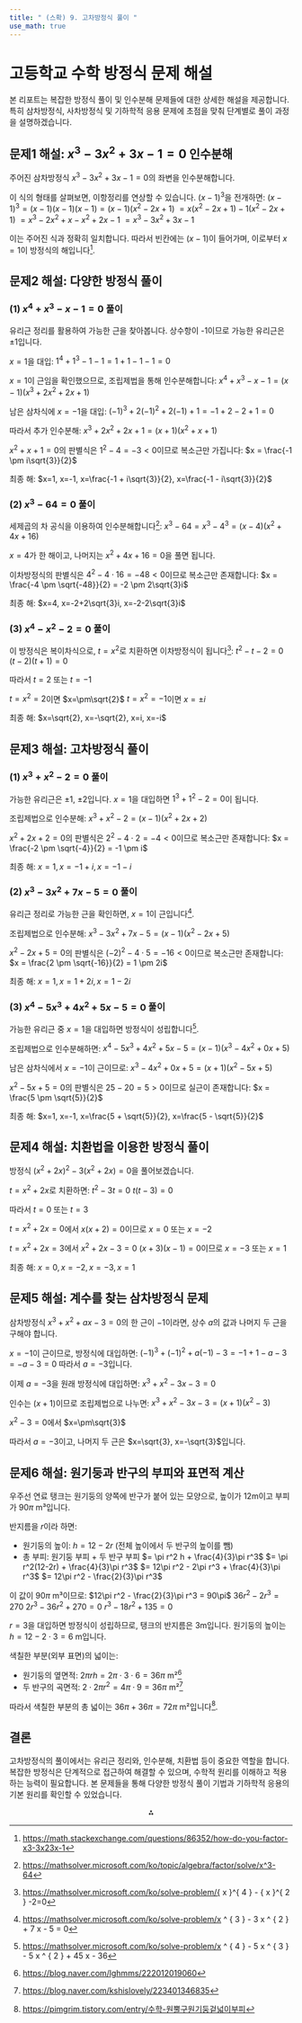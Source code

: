 ```yaml
---
title: " (스확) 9. 고차방정식 풀이 " 
use_math: true
---
```


# 고등학교 수학 방정식 문제 해설

본 리포트는 복잡한 방정식 풀이 및 인수분해 문제들에 대한 상세한 해설을 제공합니다. 특히 삼차방정식, 사차방정식 및 기하학적 응용 문제에 초점을 맞춰 단계별로 풀이 과정을 설명하겠습니다.

## 문제1 해설: $x^3-3x^2+3x-1=0$ 인수분해

주어진 삼차방정식 $x^3-3x^2+3x-1=0$의 좌변을 인수분해합니다.

이 식의 형태를 살펴보면, 이항정리를 연상할 수 있습니다. $(x-1)^3$을 전개하면:
$(x-1)^3 = (x-1)(x-1)(x-1) = (x-1)(x^2-2x+1)$
$= x(x^2-2x+1) - 1(x^2-2x+1)$
$= x^3-2x^2+x - x^2+2x-1$
$= x^3-3x^2+3x-1$

이는 주어진 식과 정확히 일치합니다. 따라서 빈칸에는 $(x-1)$이 들어가며, 이로부터 $x=1$이 방정식의 해입니다[^6].

## 문제2 해설: 다양한 방정식 풀이

### (1) $x^4+x^3-x-1=0$ 풀이

유리근 정리를 활용하여 가능한 근을 찾아봅니다. 상수항이 -1이므로 가능한 유리근은 ±1입니다.

$x=1$을 대입: $1^4+1^3-1-1 = 1+1-1-1 = 0$

$x=1$이 근임을 확인했으므로, 조립제법을 통해 인수분해합니다:
$x^4+x^3-x-1 = (x-1)(x^3+2x^2+2x+1)$

남은 삼차식에 $x=-1$을 대입: $(-1)^3+2(-1)^2+2(-1)+1 = -1+2-2+1 = 0$

따라서 추가 인수분해:
$x^3+2x^2+2x+1 = (x+1)(x^2+x+1)$

$x^2+x+1 = 0$의 판별식은 $1^2-4 = -3 < 0$이므로 복소근만 가집니다:
$x = \frac{-1 \pm i\sqrt{3}}{2}$

최종 해: $x=1, x=-1, x=\frac{-1 + i\sqrt{3}}{2}, x=\frac{-1 - i\sqrt{3}}{2}$

### (2) $x^3-64=0$ 풀이

세제곱의 차 공식을 이용하여 인수분해합니다[^8]:
$x^3-64 = x^3-4^3 = (x-4)(x^2+4x+16)$

$x=4$가 한 해이고, 나머지는 $x^2+4x+16=0$을 풀면 됩니다.

이차방정식의 판별식은 $4^2-4 \cdot 16 = -48 < 0$이므로 복소근만 존재합니다:
$x = \frac{-4 \pm \sqrt{-48}}{2} = -2 \pm 2\sqrt{3}i$

최종 해: $x=4, x=-2+2\sqrt{3}i, x=-2-2\sqrt{3}i$

### (3) $x^4-x^2-2=0$ 풀이

이 방정식은 복이차식으로, $t=x^2$로 치환하면 이차방정식이 됩니다[^7]:
$t^2-t-2=0$
$(t-2)(t+1)=0$

따라서 $t=2$ 또는 $t=-1$

$t=x^2=2$이면 $x=\pm\sqrt{2}$
$t=x^2=-1$이면 $x=\pm i$

최종 해: $x=\sqrt{2}, x=-\sqrt{2}, x=i, x=-i$

## 문제3 해설: 고차방정식 풀이

### (1) $x^3+x^2-2=0$ 풀이

가능한 유리근은 ±1, ±2입니다. $x=1$을 대입하면 $1^3+1^2-2 = 0$이 됩니다.

조립제법으로 인수분해:
$x^3+x^2-2 = (x-1)(x^2+2x+2)$

$x^2+2x+2 = 0$의 판별식은 $2^2-4 \cdot 2 = -4 < 0$이므로 복소근만 존재합니다:
$x = \frac{-2 \pm \sqrt{-4}}{2} = -1 \pm i$

최종 해: $x=1, x=-1+i, x=-1-i$

### (2) $x^3-3x^2+7x-5=0$ 풀이

유리근 정리로 가능한 근을 확인하면, $x=1$이 근입니다[^9].

조립제법으로 인수분해:
$x^3-3x^2+7x-5 = (x-1)(x^2-2x+5)$

$x^2-2x+5 = 0$의 판별식은 $(-2)^2-4 \cdot 5 = -16 < 0$이므로 복소근만 존재합니다:
$x = \frac{2 \pm \sqrt{-16}}{2} = 1 \pm 2i$

최종 해: $x=1, x=1+2i, x=1-2i$

### (3) $x^4-5x^3+4x^2+5x-5=0$ 풀이

가능한 유리근 중 $x=1$을 대입하면 방정식이 성립합니다[^10].

조립제법으로 인수분해하면:
$x^4-5x^3+4x^2+5x-5 = (x-1)(x^3-4x^2+0x+5)$

남은 삼차식에서 $x=-1$이 근이므로:
$x^3-4x^2+0x+5 = (x+1)(x^2-5x+5)$

$x^2-5x+5 = 0$의 판별식은 $25-20 = 5 > 0$이므로 실근이 존재합니다:
$x = \frac{5 \pm \sqrt{5}}{2}$

최종 해: $x=1, x=-1, x=\frac{5 + \sqrt{5}}{2}, x=\frac{5 - \sqrt{5}}{2}$

## 문제4 해설: 치환법을 이용한 방정식 풀이

방정식 $(x^2+2x)^2-3(x^2+2x)=0$을 풀어보겠습니다.

$t=x^2+2x$로 치환하면:
$t^2-3t=0$
$t(t-3)=0$

따라서 $t=0$ 또는 $t=3$

$t=x^2+2x=0$에서 $x(x+2)=0$이므로 $x=0$ 또는 $x=-2$

$t=x^2+2x=3$에서 $x^2+2x-3=0$
$(x+3)(x-1)=0$이므로 $x=-3$ 또는 $x=1$

최종 해: $x=0, x=-2, x=-3, x=1$

## 문제5 해설: 계수를 찾는 삼차방정식 문제

삼차방정식 $x^3+x^2+ax-3=0$의 한 근이 $-1$이라면, 상수 $a$의 값과 나머지 두 근을 구해야 합니다.

$x=-1$이 근이므로, 방정식에 대입하면:
$(-1)^3+(-1)^2+a(-1)-3 = -1+1-a-3 = -a-3 = 0$
따라서 $a = -3$입니다.

이제 $a = -3$을 원래 방정식에 대입하면: $x^3+x^2-3x-3=0$

인수는 $(x+1)$이므로 조립제법으로 나누면:
$x^3+x^2-3x-3 = (x+1)(x^2-3)$

$x^2-3=0$에서 $x=\pm\sqrt{3}$

따라서 $a=-3$이고, 나머지 두 근은 $x=\sqrt{3}, x=-\sqrt{3}$입니다.

## 문제6 해설: 원기둥과 반구의 부피와 표면적 계산

우주선 연료 탱크는 원기둥의 양쪽에 반구가 붙어 있는 모양으로, 높이가 12m이고 부피가 $90\pi$ m³입니다.

반지름을 $r$이라 하면:

- 원기둥의 높이: $h = 12 - 2r$ (전체 높이에서 두 반구의 높이를 뺌)
- 총 부피: 원기둥 부피 + 두 반구 부피
$= \pi r^2 h + \frac{4}{3}\pi r^3$
$= \pi r^2(12-2r) + \frac{4}{3}\pi r^3$
$= 12\pi r^2 - 2\pi r^3 + \frac{4}{3}\pi r^3$
$= 12\pi r^2 - \frac{2}{3}\pi r^3$

이 값이 $90\pi$ m³이므로:
$12\pi r^2 - \frac{2}{3}\pi r^3 = 90\pi$
$36r^2 - 2r^3 = 270$
$2r^3 - 36r^2 + 270 = 0$
$r^3 - 18r^2 + 135 = 0$

$r=3$을 대입하면 방정식이 성립하므로, 탱크의 반지름은 3m입니다.
원기둥의 높이는 $h = 12 - 2 \cdot 3 = 6$ m입니다.

색칠한 부분(외부 표면)의 넓이는:

- 원기둥의 옆면적: $2\pi r h = 2\pi \cdot 3 \cdot 6 = 36\pi$ m²[^12]
- 두 반구의 곡면적: $2 \cdot 2\pi r^2 = 4\pi \cdot 9 = 36\pi$ m²[^14]

따라서 색칠한 부분의 총 넓이는 $36\pi + 36\pi = 72\pi$ m²입니다[^16].

## 결론

고차방정식의 풀이에서는 유리근 정리와, 인수분해, 치환법 등이 중요한 역할을 합니다. 복잡한 방정식은 단계적으로 접근하여 해결할 수 있으며, 수학적 원리를 이해하고 적용하는 능력이 필요합니다. 본 문제들을 통해 다양한 방정식 풀이 기법과 기하학적 응용의 기본 원리를 확인할 수 있었습니다.

<div style="text-align: center">⁂</div>

[^1]: https://blog.naver.com/hanbangsuhak/223367221224

[^2]: https://m.sungji.com/Community/QnaView.aspx?page=48\&gubun=101\&boardSN=20270

[^3]: http://blog.naver.com/2gumin14/220754357144

[^4]: https://mathbang.net/108

[^5]: https://ko.wikipedia.org/wiki/유리근_%EC%A0%95%EB%A6%AC

[^6]: https://math.stackexchange.com/questions/86352/how-do-you-factor-x3-3x23x-1

[^7]: https://mathsolver.microsoft.com/ko/solve-problem/{ x  }^{ 4  }  - { x  }^{ 2  }  -2=0

[^8]: https://mathsolver.microsoft.com/ko/topic/algebra/factor/solve/x^3-64

[^9]: https://mathsolver.microsoft.com/ko/solve-problem/x ^ { 3 } - 3 x ^ { 2 } + 7 x - 5 = 0

[^10]: https://mathsolver.microsoft.com/ko/solve-problem/x ^ { 4 } - 5 x ^ { 3 } - 5 x ^ { 2 } + 45 x - 36

[^11]: https://mathsolver.microsoft.com/ko/solve-problem/{ x  }^{ 3  }  -3x-2

[^12]: https://blog.naver.com/lghmms/222012019060

[^13]: https://m.sungji.com/Community/QnaView.aspx?page=69\&gubun=101\&boardSN=20225

[^14]: https://blog.naver.com/kshislovely/223401346835

[^15]: https://blog.naver.com/donglove05/221899782552

[^16]: https://pimgrim.tistory.com/entry/수학-원뿔구원기둥겉넓이부피

[^17]: https://cdata2.chunjae.co.kr/webdata_110/chunjae/_CMS/BookData/Solution/2023/10/(22%EA%B0%9C%EC%A0%95)%EA%B3%A0%EB%93%B1_%EA%B0%9C%EB%85%90ZIP_%EA%B3%B5%ED%86%B5%EC%88%98%ED%95%991_%EC%A0%95%EB%8B%B5(4%EB%8F%84)(2).pdf

[^18]: https://farmer-ju.tistory.com/12?category=1019037

[^19]: https://www.youtube.com/watch?v=84X4DDWKQcg

[^20]: https://huggingface.co/datasets/ChuGyouk/AIHUB-mathsolution/viewer/고등공통/train?p=4

[^21]: https://www.youtube.com/watch?v=I0bzoUu6slQ

[^22]: https://www.youtube.com/watch?v=YwaWPZcOwi4

[^23]: https://www.youtube.com/watch?v=ley0EEjbPg4

[^24]: https://bagal.tistory.com/246

[^25]: https://www.doubtnut.com/qna/168310437

[^26]: https://www.doubtnut.com/qna/213712114

[^27]: https://blog.naver.com/leegoon3000/223283110022

[^28]: https://mathsolver.microsoft.com/ko/solve-problem/x ^ { 3 } - 64 = 0

[^29]: https://m.sungji.com/Community/QnaView.aspx?page=124\&gubun=101\&boardSN=14952

[^30]: https://mathsolver.microsoft.com/en/solve-problem/x ^ { 3 } - 3 x ^ { 2 } + 7 x - 5 = 0

[^31]: https://www.youtube.com/watch?v=x_H7DD_TJGk

[^32]: https://www.youtube.com/watch?v=6faIFfsawXE

[^33]: https://blog.naver.com/mslsj2000/223098834883

[^34]: https://quiz.zep.us/quiz/6819d09a04736378d90a0e0f

[^35]: https://www.donga.com/news/Society/article/all/20121115/50857510/1

[^36]: https://studyingazae.tistory.com/169

[^37]: https://blog.naver.com/PostView.naver?blogId=karipr\&logNo=221585874839

[^38]: https://socratic.org/questions/how-do-you-determine-the-binomial-factors-of-x-3-3x-2-3x-1

[^39]: https://www.reddit.com/r/learnmath/comments/12n2myj/algebra_how_to_factor_x3_3x2_3x_1/

[^40]: https://brainly.ph/question/21538665

[^41]: https://www.teachoo.com/13695/413/Ex-2.4--2-ii/category/Ex-2.4/

[^42]: https://mathsolver.microsoft.com/en/solve-problem/x ^ { 4 } - x ^ { 3 } - x - 1

[^43]: https://math.stackexchange.com/questions/1831585/how-to-obtain-this-factorization-of-x44

[^44]: https://www.youtube.com/watch?v=2FE2J3z9jPo

[^45]: https://ko.symbolab.com/solver/equation-calculator

[^46]: https://blog.naver.com/mslsj2000/223101061545

[^47]: https://www.kdu.ac.kr/semiconductor/board/download.do?mncd=495\&fno=6245\&bid=00000348\&did=00009671

[^48]: https://blog.naver.com/mslsj2000/223189881717

[^49]: https://www.youtube.com/watch?v=h-btSXCVBOA

[^50]: https://mathsolver.microsoft.com/ko/solve-problem/x ^ { 6 } - 63 x ^ { 3 } - 64 = 0

[^51]: https://mathbang.net/341?category=432666

[^52]: https://blog.naver.com/mhd130512/221761597102

[^53]: https://blog.naver.com/lllmys2s2llll/222627944330

[^54]: https://www.book-sk.co.kr/upload/appendFile/202007151020050000W9.pdf

[^55]: https://blog.naver.com/jdkim2004/222283767895

[^56]: https://m.sungji.com/Community/QnaView.aspx?page=186\&gubun=101\&boardSN=10134

[^57]: https://www.82cook.com/entiz/read.php?bn=15\&num=1545724

[^58]: https://mathsolver.microsoft.com/ko/solve-problem/2 x = x x

[^59]: https://mathsolver.microsoft.com/ko/solve-problem/x ^ { 3 } - 5 x ^ { 2 } + 4 x

[^60]: https://ko.khanacademy.org/math/algebra/x2f8bb11595b61c86:quadratics-multiplying-factoring/x2f8bb11595b61c86:factor-quadratics-intro/a/factoring-simple-quadratics-review

[^61]: https://www.book-sk.co.kr/upload/goods/pdf/20240614103228000H7S.pdf

